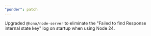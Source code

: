```yaml
---
"ponder": patch
---
```


Upgraded `@hono/node-server` to eliminate the "Failed to find Response internal state key" log on startup when using Node 24.